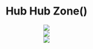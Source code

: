 
<h1 align="center">Hub Hub Zone() </h1>
<div align="center">
 <div>
    <img   src="https://komarev.com/ghpvc/?username=godotc"></img>
 </div>
  <div>
   <img   src="https://github-readme-stats.vercel.app/api/top-langs/?username=godotc&layout=compact"></img>
 </div>
 <div>
    <img   src="https://github-readme-stats.vercel.app/api?username=godotc&show_icons=true&theme=tokyonight"></img>
 </div>

</div>





<!--
**godotc/godotc** is a ✨ _special_ ✨ repository because its `README.md` (this file) appears on your GitHub profile.

Here are some ideas to get you started:

- 🔭 I’m currently working on ...
- 🌱 I’m currently learning ...
- 👯 I’m looking to collaborate on ...
- 🤔 I’m looking for help with ...
- 💬 Ask me about ...
- 📫 How to reach me: ...
- 😄 Pronouns: ...
- ⚡ Fun fact: ...
-->
